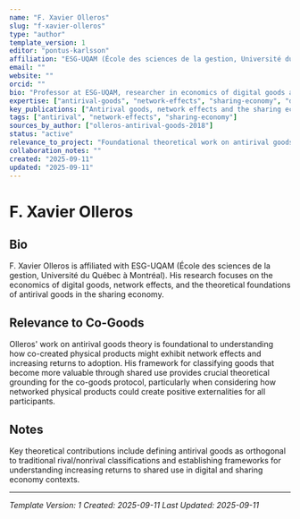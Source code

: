 ```yaml
---
name: "F. Xavier Olleros"
slug: "f-xavier-olleros"
type: "author"
template_version: 1
editor: "pontus-karlsson"
affiliation: "ESG-UQAM (École des sciences de la gestion, Université du Québec à Montréal)"
email: ""
website: ""
orcid: ""
bio: "Professor at ESG-UQAM, researcher in economics of digital goods and sharing economy"
expertise: ["antirival-goods", "network-effects", "sharing-economy", "digital-economics", "commons"]
key_publications: ["Antirival goods, network effects and the sharing economy (2018)"]
tags: ["antirival", "network-effects", "sharing-economy"]
sources_by_author: ["olleros-antirival-goods-2018"]
status: "active"
relevance_to_project: "Foundational theoretical work on antirival goods provides crucial framework for understanding network effects in co-goods systems"
collaboration_notes: ""
created: "2025-09-11"
updated: "2025-09-11"
---
```


# F. Xavier Olleros

## Bio
F. Xavier Olleros is affiliated with ESG-UQAM (École des sciences de la gestion, Université du Québec à Montréal). His research focuses on the economics of digital goods, network effects, and the theoretical foundations of antirival goods in the sharing economy.

## Relevance to Co-Goods
Olleros' work on antirival goods theory is foundational to understanding how co-created physical products might exhibit network effects and increasing returns to adoption. His framework for classifying goods that become more valuable through shared use provides crucial theoretical grounding for the co-goods protocol, particularly when considering how networked physical products could create positive externalities for all participants.

## Notes
Key theoretical contributions include defining antirival goods as orthogonal to traditional rival/nonrival classifications and establishing frameworks for understanding increasing returns to shared use in digital and sharing economy contexts.

---
*Template Version: 1*
*Created: 2025-09-11*
*Last Updated: 2025-09-11*